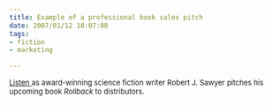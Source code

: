 ```yaml
--- 
title: Example of a professional book sales pitch
date: 2007/01/12 18:07:00
tags: 
- fiction
- marketing

---
```


<font size="2"><a href="http://sfwriter.com/2007/01/rollback-pitch-to-fenn-sales-force.html">Listen </a>as award-winning science fiction writer Robert J. Sawyer pitches his upcoming book <em>Rollback</em> to distributors.</font>
